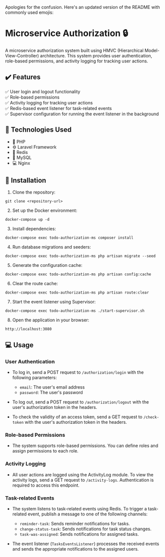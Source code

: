 Apologies for the confusion. Here's an updated version of the README with commonly used emojis:

# Microservice Authorization 🔒

A microservice authorization system built using HMVC (Hierarchical Model-View-Controller) architecture. This system provides user authentication, role-based permissions, and activity logging for tracking user actions.

## ✔️ Features

✅ User login and logout functionality  
✅ Role-based permissions  
✅ Activity logging for tracking user actions  
✅ Redis-based event listener for task-related events  
✅ Supervisor configuration for running the event listener in the background  

## 🔧 Technologies Used

- 🐘 PHP
- ⚙️ Laravel Framework
- 🔁 Redis
- 💾 MySQL
- 💻 Nginx

## 🚀 Installation

1. Clone the repository:

```
git clone <repository-url>
```

2. Set up the Docker environment:

```
docker-compose up -d
```

3. Install dependencies:

```
docker-compose exec todo-authorization-ms composer install
```

4. Run database migrations and seeders:

```
docker-compose exec todo-authorization-ms php artisan migrate --seed
```

5. Generate the configuration cache:

```
docker-compose exec todo-authorization-ms php artisan config:cache
```

6. Clear the route cache:

```
docker-compose exec todo-authorization-ms php artisan route:clear
```

7. Start the event listener using Supervisor:

```
docker-compose exec todo-authorization-ms ./start-supervisor.sh
```

8. Open the application in your browser:

```
http://localhost:3080
```

## 💻 Usage

### User Authentication

- To log in, send a POST request to `/authorization/login` with the following parameters:
  - `email`: The user's email address
  - `password`: The user's password

- To log out, send a POST request to `/authorization/logout` with the user's authorization token in the headers.

- To check the validity of an access token, send a GET request to `/check-token` with the user's authorization token in the headers.

### Role-based Permissions

- The system supports role-based permissions. You can define roles and assign permissions to each role.

### Activity Logging

- All user actions are logged using the ActivityLog module. To view the activity logs, send a GET request to `/activity-logs`. Authentication is required to access this endpoint.

### Task-related Events

- The system listens to task-related events using Redis. To trigger a task-related event, publish a message to one of the following channels:
  - `reminder-task`: Sends reminder notifications for tasks.
  - `change-status-task`: Sends notifications for task status changes.
  - `task-was-assigned`: Sends notifications for assigned tasks.

- The event listener (`TasksEventsListener`) processes the received events and sends the appropriate notifications to the assigned users.

